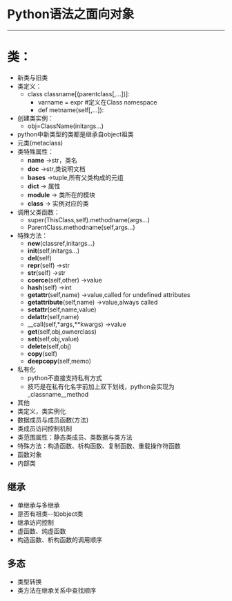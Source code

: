 # Python语法之面向对象
---
# 类：
- 新类与旧类
- 类定义：
	- class classname[(parentclass[,...])]:
		- varname = expr #定义在Class namespace
		- def metname(self[,...]):
- 创建类实例：
	- obj=ClassName(initargs...)
- python中新类型的类都是继承自object祖类
- 元类(metaclass)
- 类特殊属性：
	- __name__ ->str，类名
	- __doc__ ->str,类说明文档
	- __bases__ ->tuple,所有父类构成的元组
	- __dict__ -> 属性
	- __module__ -> 类所在的模块
	- __class__ -> 实例对应的类
- 调用父类函数：
	- super(ThisClass,self).methodname(args...)
	- ParentClass.methodname(self,args...)
- 特殊方法：
	- __new__(classref,initargs...)
	- __init__(self,initargs...)
	- __del__(self)
	- __repr__(self) ->str
	- __str__(self) ->str
	- __coerce__(self,other) ->value
	- __hash__(self) ->int
	- __getattr__(self,name) ->value,called for undefined attributes
	- __getattribute__(self,name) ->value,always called
	- __setattr__(self,name,value)
	- __delattr__(self,name)
	- __call(self,*args,**kwargs) ->value
	- __get__(self,obj,ownerclass)
	- __set__(self,obj,value)
	- __delete__(self,obj)
	- __copy__(self)
	- __deepcopy__(self,memo)
- 私有化
	- python不直接支持私有方式
	- 技巧是在私有化名字前加上双下划线，python会实现为_classname__method
- 其他
- 类定义，类实例化
- 数据成员与成员函数(方法)
- 类成员访问控制机制
- 类范围属性：静态类成员、类数据与类方法
- 特殊方法：构造函数、析构函数、复制函数、重载操作符函数
- 函数对象
- 内部类

## 继承
- 单继承与多继承
- 是否有祖类--如object类
- 继承访问控制
- 虚函数、纯虚函数
- 构造函数、析构函数的调用顺序

## 多态
- 类型转换
- 类方法在继承关系中查找顺序
